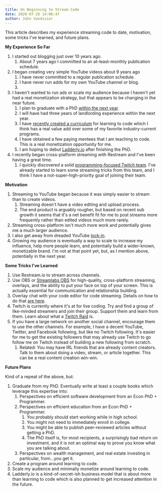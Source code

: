 ```yaml
---
title: On Beginning to Stream Code
date: 2020-07-26 14:06:47
author: John Vandivier
---
```




<!-- wp:paragraph -->
<p>This article describes my experience streaming code to date, motivation, some tricks I've learned, and future plans.</p>
<!-- /wp:paragraph -->

<!-- wp:paragraph -->
<p><strong>My Experience So Far</strong></p>
<!-- /wp:paragraph -->

<!-- wp:list {\"ordered\":true} -->
<ol><li>I started out blogging just over 10 years ago.<ol><li>About 7 years ago I committed to an at-least-monthly publication schedule.</li></ol></li><li>I began creating very simple YouTube videos about 9 years ago<ol><li>I have never committed to a regular publication schedule.</li><li>I have never run adds for my own YouTube channel or blog.</li><li></li></ol></li><li>I haven't wanted to run ads or scale my audience because I haven't yet had a real monetization strategy, but that appears to be changing in the near future.<ol><li>I plan to graduate with a PhD <a href=\"https://www.afterecon.com/economics-and-finance/a-dissertation-update/\">within the next year</a>.</li><li>I will have had three years of landlording experience within the next year.</li><li>I have <a href=\"https://www.afterecon.com/programming/an-8-week-coding-curriculum/\">recently created a curriculum</a> for learning to code which I think has a real value add over some of my favorite industry-current programs.</li><li>I have obtained a few paying mentees that I am teaching to code. This is a real monetization opportunity for me.</li><li>I am hoping to debut <a href=\"http://ladderly.io/\">Ladderly.io</a> after finishing the PhD.</li></ol></li><li>I recently began cross-platform streaming with Restream and I've been having a great time.<ol><li>I quickly discovered a solid <a href=\"https://github.com/livecoders/home\">programming-focused Twitch team</a>. I've already started to learn some streaming tricks from this team, and I think I have a not-super-high-priority goal of joining their team.</li></ol></li></ol>
<!-- /wp:list -->

<!-- wp:paragraph -->
<p><strong>Motivation</strong></p>
<!-- /wp:paragraph -->

<!-- wp:list {\"ordered\":true} -->
<ol><li>Streaming to YouTube began because it was simply easier to stream than to create videos.<ol><li>Streaming doesn't have a video editing and upload process.</li><li>The end product is arguably rougher, but based on recent sub growth it seems that it's a net benefit fit for me to post streams more frequently rather than edited videos much more rarely.</li></ol></li><li>Streaming cross-platform isn't much more work and potentially gives me a much larger audience.</li><li>I also get away from dreaded YouTube <a href=\"https://www.afterecon.com/economics-and-finance/lock-effect/\">lock-in</a>.</li><li>Growing my audience is eventually a way to scale to increase my influence, help more people learn, and potentially build a wider-known, monetizable brand. I'm not at that point yet, but, as I mention above, potentially in the next year.</li></ol>
<!-- /wp:list -->

<!-- wp:paragraph -->
<p><strong>Some Tricks I've Learned</strong></p>
<!-- /wp:paragraph -->

<!-- wp:list {\"ordered\":true} -->
<ol><li>Use Restream.io to stream across channels.</li><li>Use OBS or <a href=\"https://streamlabs.com/streamlabs-obs/\">Streamlabs OBS</a> for high-quality, cross-platform streaming, overlays, and the ability to put your face on top of your screen. This is actually essential for communication and relationship building.</li><li>Overlay chat with your code editor for code streaming. Details on how to do that <a href=\"https://medium.com/@suzhinton/customizing-your-livestream-chat-widget-2ff9de49e83f\">are here</a>.</li><li>Twitch is currently where it's at for live coding. Try and find a group of like-minded streamers and join their group. Support them and learn from them. Learn about what a <a href=\"https://clutch.win/blog/twitch-raids-what-they-are-and-how-to-do-them/\">Twitch Raid</a> is.</li><li>If you have a large network on another social channel, encourage them to use the other channels. For example, I have a decent YouTube, Twitter, and Facebook following, but like no Twitch following. It's easier for me to get the existing followers that may already use Twitch to go follow me on Twitch instead of building a new following from scratch.<ol><li>Related: You may have IRL friends that are already content creators. Talk to them about doing a video, stream, or article together. This can be a real content creation win-win.</li></ol></li></ol>
<!-- /wp:list -->

<!-- wp:paragraph -->
<p><strong>Future Plans</strong></p>
<!-- /wp:paragraph -->

<!-- wp:paragraph -->
<p>Kind of a repeat of the above, but:</p>
<!-- /wp:paragraph -->

<!-- wp:list {\"ordered\":true} -->
<ol><li>Graduate from my PhD. Eventually write at least a couple books which leverage this expertise into:<ol><li>Perspectives on efficient software development from an Econ PhD + Programmer.</li><li>Perspectives on efficient education from an Econ PhD + Programmer.<ol><li>You probably should start working while in high school.</li><li>You might not need to immediately enroll in college.</li><li>You might be able to publish peer-reviewed articles without getting a PhD.</li><li>The PhD itself is, for most recipients, a surprisingly bad return on investment, and it is not an optimal way to prove you know what you are talking about.</li></ol></li><li>Perspectives on wealth management, and real estate investing in particular, from...you get it.</li></ol></li><li>Create a program around learning to code.</li><li>Scale my audience and minimally monetize around learning to code.</li><li>Ladderly.io is a kind-of-secret-ish business model that is about more than learning to code which is also planned to get increased attention in the future.</li></ol>
<!-- /wp:list -->